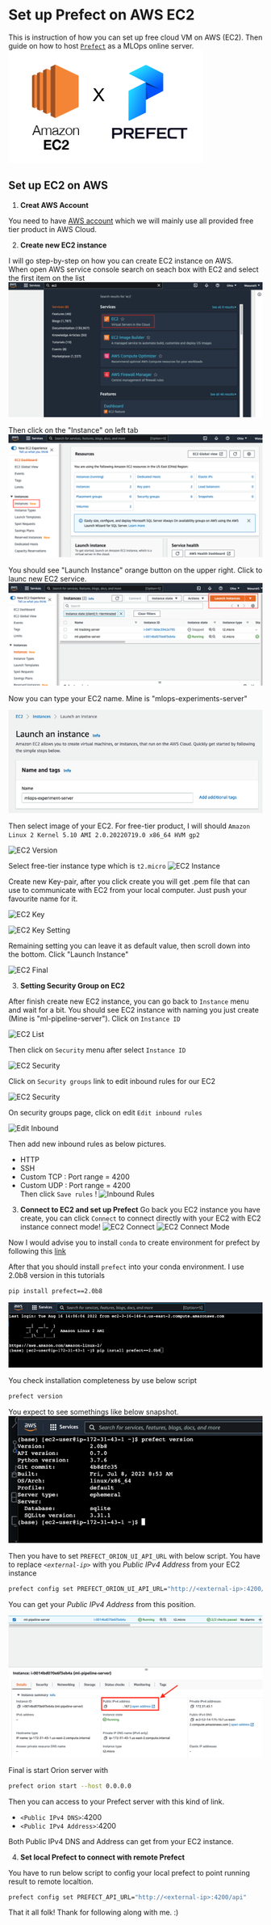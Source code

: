 # Set up Prefect on AWS EC2

This is instruction of how you can set up free cloud VM on AWS (EC2).
Then guide on how to host [```Prefect```](https://www.prefect.io/) as a MLOps online server.
![Logo](./pic/aws_prefect_logo.png)
## Set up EC2 on AWS
1. **Creat AWS Account**

You need to have [AWS account](https://aws.amazon.com/free) which we will mainly use all provided free tier product in AWS Cloud.

2. **Create new EC2 instance**

I will go step-by-step on how you can create EC2 instance on AWS.<br/>
When open AWS service console search on seach box with EC2 and select the first item on the list
![EC2 on AWS](./pic/ec2_service.png)

Then click on the "Instance" on left tab
![Instance Menu =](./pic/instance_menu.png)

You should see "Launch Instance" orange button on the upper right. Click to launc new EC2 service.
![Launch Instance](./pic/launch_ec2_instance.png)

Now you can type your EC2 name. Mine is "mlops-experiments-server"

![EC2 Naming](./pic/ec2_naming.png)

Then select image of your EC2. For free-tier product, I will should
```Amazon Linux 2 Kernel 5.10 AMI 2.0.20220719.0 x86_64 HVM gp2```

![EC2 Version](./pic/ec2_images.png)

Select free-tier instance type which is ```t2.micro```
![EC2 Instance](./pic/ec2_instance.png)

Create new Key-pair, after you click create you will get .pem file that can use to communicate with EC2 from your local computer. Just push your favourite name for it.

![EC2 Key](./pic/ec2_keypair.png)

![EC2 Key Setting](./pic/keypair_setting.png)

Remaining setting you can leave it as default value, then scroll down into the bottom. Click "Launch Instance"

![EC2 Final](./pic/ec2_launch.png)

3. **Setting Security Group on EC2**

After finish create new EC2 instance, you can go back to ```Instance``` menu and wait for a bit. You should see EC2 instance with naming you just create (Mine is "ml-pipeline-server"). Click on ```Instance ID```

![EC2 List](./pic/ec2_list.png)

Then click on ```Security``` menu after select ```Instance ID```

![EC2 Security](./pic/security_menu.png)

Click on ```Security groups``` link to edit inbound rules for our EC2

![EC2 Security](./pic/security_group.png)

On security groups page, click on edit ```Edit inbound rules```

![Edit Inbound](./pic/edit_inbound_rule.png)

Then add new inbound rules as below pictures.
- HTTP 
- SSH
- Custom TCP : Port range = 4200
- Custom UDP : Port range = 4200 <br/>
Then click ```Save rules``` !
![Inbound Rules](./pic/inbound_rules.png)

3. **Connect to EC2 and set up Prefect**
Go back you EC2 instance you have create, you can click ```Connect``` to connect directly with your EC2 with EC2 instance connect mode!
![EC2 Connect](./pic/ec2_connect.png)
![EC2 Connect Mode ](./pic/ec2_connect_mode.png)

Now I would advise you to install ```conda``` to create environment for prefect by following this [link](https://www.eternalsoftsolutions.com/blog/how-to-install-anaconda-on-aws-linux-instance/)

After that you should install ```prefect``` into your conda environment. I use 2.0b8 version in this tutorials
``` bash
pip install prefect==2.0b8
```

![Prefect Install](./pic/install_prefect.png)

You check installation completeness by use below script
``` bash
prefect version
```
You expect to see somethings like below snapshot.
![Prefect Version](./pic/prefect_version.png)

Then you have to set ```PREFECT_ORION_UI_API_URL``` with below script. You have to replace *```<external-ip>```* with you *Public IPv4 Address* from your EC2 instance

``` bash
prefect config set PREFECT_ORION_UI_API_URL="http://<external-ip>:4200/api"
```

You can get your *Public IPv4 Address* from this position.

![Public IP](./pic/public_ip.png)

Final is start Orion server with

``` bash
prefect orion start --host 0.0.0.0
```

Then you can access to your Prefect server with this kind of link.
- ```<Public IPv4 DNS>```:4200
- ```<Public IPv4 Address>```:4200

Both Public IPv4 DNS and Address can get from your EC2 instance.

4. **Set local Prefect to connect with remote Prefect**

You have to run below script to config your local prefect to point running result to remote localtion.
``` bash
prefect config set PREFECT_API_URL="http://<external-ip>:4200/api"
```

That it all folk! Thank for following along with me. :) 

